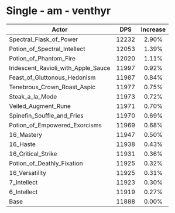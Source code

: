 # Single - am - venthyr
| Actor | DPS | Increase |
|---|:---:|:---:|
|Spectral_Flask_of_Power|12232|2.90%|
|Potion_of_Spectral_Intellect|12053|1.39%|
|Potion_of_Phantom_Fire|12020|1.11%|
|Iridescent_Ravioli_with_Apple_Sauce|11997|0.92%|
|Feast_of_Gluttonous_Hedonism|11987|0.84%|
|Tenebrous_Crown_Roast_Aspic|11977|0.75%|
|Steak_a_la_Mode|11973|0.72%|
|Veiled_Augment_Rune|11971|0.70%|
|Spinefin_Souffle_and_Fries|11970|0.69%|
|Potion_of_Empowered_Exorcisms|11969|0.68%|
|16_Mastery|11947|0.50%|
|16_Haste|11938|0.43%|
|16_Critical_Strike|11931|0.36%|
|Potion_of_Deathly_Fixation|11925|0.32%|
|16_Versatility|11925|0.31%|
|7_Intellect|11923|0.30%|
|6_Intellect|11919|0.27%|
|Base|11888|0.00%|
